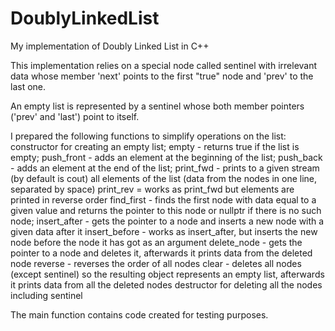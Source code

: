 # DoublyLinkedList
My implementation of Doubly Linked List in C++

This implementation relies on a special node called sentinel with irrelevant data
whose member 'next' points to the first "true" node and 'prev' to the last one.

An empty list is represented by a sentinel whose both member pointers ('prev' and 'last')
point to itself.

I prepared the following functions to simplify operations on the list:
  constructor for creating an empty list;
  empty - returns true if the list is empty;
  push_front - adds an element at the beginning of the list;
  push_back - adds an element at the end of the list;
  print_fwd - prints to a given stream (by default is cout) all elements of the list (data from the nodes in one line, separated by space)
  print_rev = works as print_fwd but elements are printed in reverse order
  find_first - finds the first node with data equal to a given value and returns the pointer to this node or nullptr if there is no such node;
  insert_after - gets the pointer to a node and inserts a new node with a given data after it
  insert_before - works as insert_after, but inserts the new node before the node it has got as an argument
  delete_node - gets the pointer to a node and deletes it, afterwards it prints data from the deleted node
  reverse - reverses the order of all nodes
  clear - deletes all nodes (except sentinel) so the resulting object represents an empty list, afterwards it prints data from all the deleted nodes
  destructor for deleting all the nodes including sentinel
 
The main function contains code created for testing purposes.
